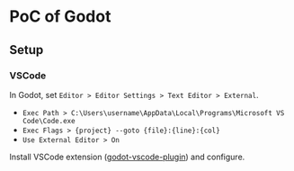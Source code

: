 # PoC of Godot

## Setup

### VSCode

In Godot, set `Editor > Editor Settings > Text Editor > External`.

- `Exec Path > C:\Users\username\AppData\Local\Programs\Microsoft VS Code\Code.exe`
- `Exec Flags > {project} --goto {file}:{line}:{col}`
- `Use External Editor > On`

Install VSCode extension ([godot-vscode-plugin](https://github.com/godotengine/godot-vscode-plugin)) and configure.
